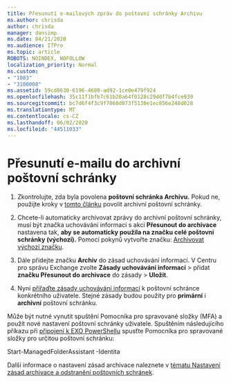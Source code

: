 ```yaml
---
title: Přesunutí e-mailových zpráv do poštovní schránky Archivu
ms.author: chrisda
author: chrisda
manager: dansimp
ms.date: 04/21/2020
ms.audience: ITPro
ms.topic: article
ROBOTS: NOINDEX, NOFOLLOW
localization_priority: Normal
ms.custom:
- "1083"
- "3100008"
ms.assetid: 59cd8630-6196-4680-ad92-1ce0e479f924
ms.openlocfilehash: 35c11f1bfb7c61b28a64f0128c29ddf7b4fce939
ms.sourcegitcommit: bc7d6f4f3c9f7060d073f5130e1ec856e248d020
ms.translationtype: MT
ms.contentlocale: cs-CZ
ms.lasthandoff: 06/02/2020
ms.locfileid: "44511033"
---
```

# <a name="move-email-to-the-archive-mailbox"></a>Přesunutí e-mailu do archivní poštovní schránky

1. Zkontrolujte, zda byla povolena **poštovní schránka Archivu.** Pokud ne, použijte kroky v [tomto článku](https://docs.microsoft.com/microsoft-365/compliance/enable-archive-mailboxes) povolit archivní poštovní schránky.

2. Chcete-li automaticky archivovat zprávy do archivní poštovní schránky, musí být značka uchovávání informací s akcí **Přesunout do archivace** nastavena tak, **aby se automaticky použila na značku celé poštovní schránky (výchozí).** Pomocí pokynů vytvořte značku: [Archivovat výchozí značku](https://docs.microsoft.com/microsoft-365/compliance/set-up-an-archive-and-deletion-policy-for-mailboxes#create-a-custom-archive-default-policy-tag).

3. Dále přidejte značku **Archiv** do zásad uchovávání informací. V Centru pro správu Exchange zvolte **Zásady uchovávání informací** > přidat **značku Přesunout do archivace** do zásady > **Uložit**.

4. Nyní [přiřaďte zásady uchovávání informací](https://docs.microsoft.com/exchange/security-and-compliance/messaging-records-management/apply-retention-policy) k poštovní schránce konkrétního uživatele. Stejné zásady budou použity pro **primární** i **archivní** poštovní schránku.

Může být nutné vynutit spuštění Pomocníka pro spravované složky (MFA) a použít nové nastavení poštovní schránky uživatele. Spuštěním následujícího příkazu při [připojení k EXO PowerShellu](https://docs.microsoft.com/powershell/exchange/exchange-online/connect-to-exchange-online-powershell/connect-to-exchange-online-powershell?view=exchange-ps) spusťte Pomocníka pro spravované složky pro určitou poštovní schránku:
  
Start-ManagedFolderAssistant -Identita<name of the mailbox>

Další informace o nastavení zásad archivace naleznete v [tématu Nastavení zásad archivace a odstranění poštovních schránek](https://docs.microsoft.com/microsoft-365/compliance/set-up-an-archive-and-deletion-policy-for-mailboxes#step-1-enable-archive-mailboxes-for-users).
  